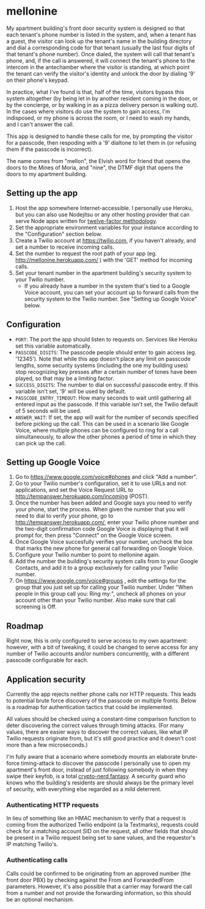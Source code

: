 # mellonine

My apartment building's front door security system is designed so that each
tenant's phone number is listed in the system, and, when a tenant has a guest,
the visitor can look up the tenant's name in the building directory and dial a
corresponding code for that tenant (usually the last four digits of that
tenant's phone number). Once dialed, the system will call that tenant's phone,
and, if the call is answered, it will connect the tenant's phone to the
intercom in the antechamber where the visitor is standing, at which point the
tenant can verify the visitor's identity and unlock the door by dialing '9' on
their phone's keypad.

In practice, what I've found is that, half of the time, visitors bypass this
system altogether (by being let in by another resident coming in the door, or
by the concierge, or by walking in as a pizza delivery person is walking out).
In the cases where visitors do use the system to gain access, I'm indisposed,
or my phone is across the room, or I need to wash my hands, and I can't answer
the call.

This app is designed to handle these calls for me, by prompting the visitor for
a passcode, then respoding with a '9' dialtone to let them in (or refusing them
if the passcode is incorrect).

The name comes from "mellon", the Elvish word for friend that opens the doors
to the Mines of Moria, and "nine", the DTMF digit that opens the doors to my
apartment building.

## Setting up the app

1. Host the app somewhere Internet-accessible. I personally use Heroku, but you
   can also use Nodejitsu or any other hosting provider that can serve
   Node apps written for [twelve-factor methodology](http://12factor.net/).
2. Set the appropriate environment variables for your instance according to
   the "Configuration" section below.
3. Create a Twilio account at https://twilio.com, if you haven't already, and
   set a number to receive incoming calls.
4. Set the number to request the root path of your app (eg.
   http://mellonine.herokuapp.com/ ) with the 'GET' method for incoming calls.
5. Set your tenant number in the apartment building's security system to your
   Twilio number.
   - If you already have a number in the system that's tied to a Google Voice
     account, you can set your account up to forward calls from the security
     system to the Twilio number. See "Setting up Google Voice" below.

## Configuration

- `PORT`: The port the app should listen to requests on. Services like Heroku
  set this variable automatically.
- `PASSCODE_DIGITS`: The passcode people should enter to gain access (eg.
  '12345'). Note that while this app doesn't place any limit on passcode
  lengths, some security systems (including the one my building uses) stop
  recognizing key presses after a certain number of tones have been played, so
  that may be a limiting factor.
- `SUCCESS_DIGITS`: The number to dial on successful passcode entry. If this
  variable isn't set, '9' will be used by default.
- `PASSCODE_ENTRY_TIMEOUT`: How many seconds to wait until gathering all
  entered input as the passcode. If this variable isn't set, the Twilio default
  of 5 seconds will be used.
- `ANSWER_WAIT`: If set, the app will wait for the number of seconds
  specified before picking up the call. This can be used in a scenario like
  Google Voice, where multiple phones can be configured to ring for a call
  simultaneously, to allow the other phones a period of time in which they can
  pick up the call.

## Setting up Google Voice

1. Go to https://www.google.com/voice#phones and click "Add a number".
2. Go to your Twilio number's configuration, set it to use URLs and not
   applications, and set the Voice Request URL to
   http://tempanswer.herokuapp.com/incoming (POST).
3. Once the number has been added and Google says you need to verify your
   phone, start the process. When given the number that you will need to dial
   to verify your phone, go to http://tempanswer.herokuapp.com/,
   enter your Twilio phone number and the two-digit confirmation code Google
   Voice is displaying that it will prompt for, then press "Connect" on the
   Google Voice screen.
4. Once Google Voice succesfully verifies your number, uncheck the box that
   marks the new phone for general call forwarding on Google Voice.
5. Configure your Twilio number to point to mellonine again.
6. Add the number the building's security system calls from to your Google
   Contacts, and add it to a group exclusively for calling your Twilio number.
7. On https://www.google.com/voice#groups , edit the settings for the group
   that you just set up for calling your Twilio number. Under "When people in
   this group call you: Ring my:", uncheck all phones on your account other
   than your Twilio number. Also make sure that call screening is Off.

## Roadmap

Right now, this is only configured to serve access to my own apartment:
however, with a bit of tweaking, it could be changed to serve access for any
number of Twilio accounts and/or numbers concurrently, with a different
passcode configurable for each.

## Application security

Currently the app rejects neither phone calls nor HTTP requests. This leads to
potential brute force discovery of the passcode on multiple fronts. Below is a
roadmap for authentication tactics that could be implemented.

All values should be checked using a constant-time comparison function to deter
discovering the correct values through timing attacks. (For many values, there
are easier ways to discover the correct values, like what IP Twilio requests
originate from, but it's still good practice and it doesn't cost more than a
few microseconds.)

I'm fully aware that a scenario where somebody mounts an elaborate brute-force
timing-attack to discover the passcode I personally use to open my apartment's
front door, instead of just following somebody in when they swipe their keyfob,
is a total [crypto-nerd fantasy](http://xkcd.com/538/). A security guard who
knows who the building's residents are should always be the primary level of
security, with everything else regarded as a mild deterrent.

### Authenticating HTTP requests

In lieu of something like an HMAC mechanism to verify that a request is coming
from the authorized Twilio endpoint (a la Textmarks), requests could check for
a matching account SID on the request, all other fields that should be present
in a Twilio request being set to sane values, and the requestor's IP matching
Twilio's.

### Authenticating calls

Calls could be confirmed to be originating from an approved number (the front
door PBX) by checking against the From and ForwardedFrom parameters. However,
it's also possible that a carrier may forward the call from a number and not
provide the forwarding information, so this should be an optional mechanism.
